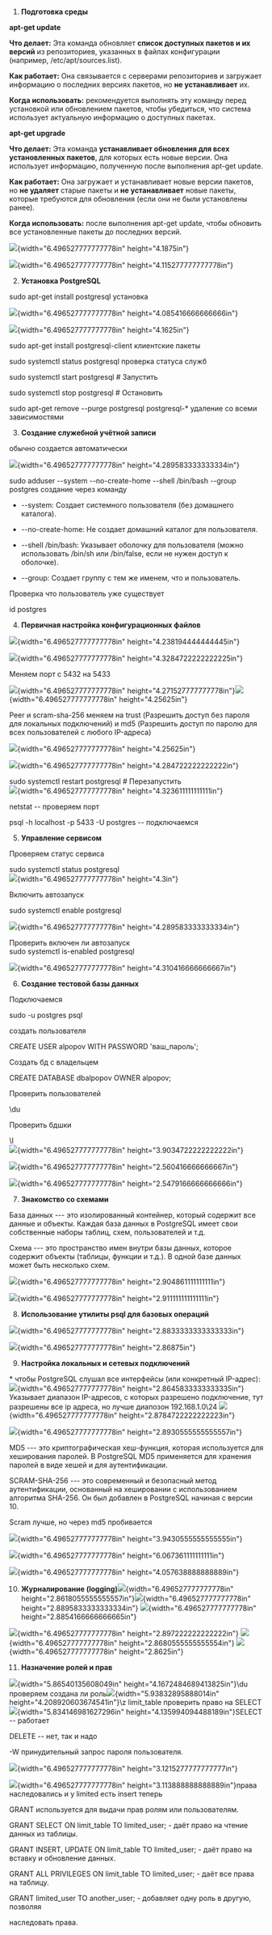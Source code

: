 1.  **Подготовка среды**

**apt-get update**

**Что делает:** Эта команда обновляет **список доступных пакетов и их
версий** из репозиториев, указанных в файлах конфигурации
(например, /etc/apt/sources.list).

**Как работает:** Она связывается с серверами репозиториев и загружает
информацию о последних версиях пакетов, но **не устанавливает** их.

**Когда использовать:** рекомендуется выполнять эту команду перед
установкой или обновлением пакетов, чтобы убедиться, что система
использует актуальную информацию о доступных пакетах.

**apt-get upgrade**

**Что делает:** Эта команда **устанавливает обновления для всех
установленных пакетов**, для которых есть новые версии. Она использует
информацию, полученную после выполнения apt-get update.

**Как работает:** Она загружает и устанавливает новые версии пакетов,
но **не удаляет** старые пакеты и **не устанавливает** новые пакеты,
которые требуются для обновления (если они не были установлены ранее).

**Когда использовать:** после выполнения apt-get update, чтобы обновить
все установленные пакеты до последних версий.

![](vertopal_21391d90d2be4a1baedce10de40dc940/media/image1.png){width="6.496527777777778in"
height="4.1875in"}

![](vertopal_21391d90d2be4a1baedce10de40dc940/media/image2.png){width="6.496527777777778in"
height="4.115277777777778in"}

2.  **Установка PostgreSQL**

sudo apt-get install postgresql установка

![](vertopal_21391d90d2be4a1baedce10de40dc940/media/image3.png){width="6.496527777777778in"
height="4.085416666666666in"}

![](vertopal_21391d90d2be4a1baedce10de40dc940/media/image4.png){width="6.496527777777778in"
height="4.1625in"}

sudo apt-get install postgresql-client клиентские пакеты

sudo systemctl status postgresql проверка статуса служб

sudo systemctl start postgresql \# Запустить

sudo systemctl stop postgresql \# Остановить

sudo apt-get remove \--purge postgresql postgresql-\* удаление со всеми
зависимостями

3.  **Создание служебной учётной записи**

обычно создается автоматически

![](vertopal_21391d90d2be4a1baedce10de40dc940/media/image5.png){width="6.496527777777778in"
height="4.289583333333334in"}

sudo adduser \--system \--no-create-home \--shell /bin/bash \--group
postgres создание через команду

-   \--system: Создает системного пользователя (без домашнего каталога).

-   \--no-create-home: Не создает домашний каталог для пользователя.

-   \--shell /bin/bash: Указывает оболочку для пользователя (можно
    использовать /bin/sh или /bin/false, если не нужен доступ к
    оболочке).

-   \--group: Создает группу с тем же именем, что и пользователь.

Проверка что пользователь уже существует

id postgres

4.  **Первичная настройка конфигурационных файлов**

![](vertopal_21391d90d2be4a1baedce10de40dc940/media/image6.png){width="6.496527777777778in"
height="4.238194444444445in"}

![](vertopal_21391d90d2be4a1baedce10de40dc940/media/image7.png){width="6.496527777777778in"
height="4.3284722222222225in"}

Меняем порт с 5432 на 5433

![](vertopal_21391d90d2be4a1baedce10de40dc940/media/image8.png){width="6.496527777777778in"
height="4.271527777777778in"}![](vertopal_21391d90d2be4a1baedce10de40dc940/media/image9.png){width="6.496527777777778in"
height="4.25625in"}

Peer и scram-sha-256 меняем на trust (Разрешить доступ без пароля для
локальных подключений) и md5 (Разрешить доступ по паролю для всех
пользователей с любого IP-адреса)

![](vertopal_21391d90d2be4a1baedce10de40dc940/media/image10.png){width="6.496527777777778in"
height="4.25625in"}

![](vertopal_21391d90d2be4a1baedce10de40dc940/media/image11.png){width="6.496527777777778in"
height="4.284722222222222in"}

sudo systemctl restart postgresql \# Перезапустить\
![](vertopal_21391d90d2be4a1baedce10de40dc940/media/image12.png){width="6.496527777777778in"
height="4.323611111111111in"}

netstat -- проверяем порт

psql -h localhost -p 5433 -U postgres -- подключаемся

5.  **Управление сервисом**

Проверяем статус сервиса

sudo systemctl status postgresql\
![](vertopal_21391d90d2be4a1baedce10de40dc940/media/image13.png){width="6.496527777777778in"
height="4.3in"}

Включить автозапуск

sudo systemctl enable postgresql

![](vertopal_21391d90d2be4a1baedce10de40dc940/media/image14.png){width="6.496527777777778in"
height="4.289583333333334in"}

Проверить включен ли автозапуск\
sudo systemctl is-enabled postgresql

![](vertopal_21391d90d2be4a1baedce10de40dc940/media/image15.png){width="6.496527777777778in"
height="4.310416666666667in"}

6.  **Создание тестовой базы данных**

Подключаемся

sudo -u postgres psql

создать пользователя

CREATE USER alpopov WITH PASSWORD \'ваш_пароль\';

Создать бд с владельцем

CREATE DATABASE dbalpopov OWNER alpopov;

Проверить пользователей

\\du

Проверить бдшки

\\l\
![](vertopal_21391d90d2be4a1baedce10de40dc940/media/image16.png){width="6.496527777777778in"
height="3.9034722222222222in"}

![](vertopal_21391d90d2be4a1baedce10de40dc940/media/image17.png){width="6.496527777777778in"
height="2.560416666666667in"}

![](vertopal_21391d90d2be4a1baedce10de40dc940/media/image18.png){width="6.496527777777778in"
height="2.5479166666666666in"}

7.  **Знакомство со схемами**

База данных --- это изолированный контейнер, который содержит все данные
и объекты. Каждая база данных в PostgreSQL имеет свои собственные наборы
таблиц, схем, пользователей и т.д.

Схема --- это пространство имен внутри базы данных, которое содержит
объекты (таблицы, функции и т.д.). В одной базе данных может быть
несколько схем.

![](vertopal_21391d90d2be4a1baedce10de40dc940/media/image19.png){width="6.496527777777778in"
height="2.904861111111111in"}

![](vertopal_21391d90d2be4a1baedce10de40dc940/media/image20.png){width="6.496527777777778in"
height="2.911111111111111in"}

8.  **Использование утилиты psql для базовых операций**

![](vertopal_21391d90d2be4a1baedce10de40dc940/media/image21.png){width="6.496527777777778in"
height="2.8833333333333333in"}

![](vertopal_21391d90d2be4a1baedce10de40dc940/media/image22.png){width="6.496527777777778in"
height="2.86875in"}

9.  **Настройка локальных и сетевых подключений**

\* чтобы PostgreSQL слушал все интерфейсы (или конкретный
IP-адрес):![](vertopal_21391d90d2be4a1baedce10de40dc940/media/image23.png){width="6.496527777777778in"
height="2.8645833333333335in"} Указывает диапазон IP-адресов, с которых
разрешено подключение, тут разрешены все ip адреса, но лучше диапозон
192.168.1.0\\24
![](vertopal_21391d90d2be4a1baedce10de40dc940/media/image24.png){width="6.496527777777778in"
height="2.8784722222222223in"}

![](vertopal_21391d90d2be4a1baedce10de40dc940/media/image25.png){width="6.496527777777778in"
height="2.8930555555555557in"}

MD5 --- это криптографическая хеш-функция, которая используется для
хеширования паролей. В PostgreSQL MD5 применяется для хранения паролей в
виде хешей и для аутентификации.

SCRAM-SHA-256 --- это современный и безопасный метод аутентификации,
основанный на хешировании с использованием алгоритма SHA-256. Он был
добавлен в PostgreSQL начиная с версии 10.

Scram лучше, но через md5 пробивается

![](vertopal_21391d90d2be4a1baedce10de40dc940/media/image26.png){width="6.496527777777778in"
height="3.9430555555555555in"}

![](vertopal_21391d90d2be4a1baedce10de40dc940/media/image27.png){width="6.496527777777778in"
height="6.067361111111111in"}

![](vertopal_21391d90d2be4a1baedce10de40dc940/media/image28.png){width="6.496527777777778in"
height="4.057638888888889in"}

10. **Журналирование
(logging)**![](vertopal_21391d90d2be4a1baedce10de40dc940/media/image29.png){width="6.496527777777778in"
height="2.8618055555555557in"}![](vertopal_21391d90d2be4a1baedce10de40dc940/media/image30.png){width="6.496527777777778in"
height="2.8895833333333334in"}
![](vertopal_21391d90d2be4a1baedce10de40dc940/media/image31.png){width="6.496527777777778in"
height="2.8854166666666665in"}

![](vertopal_21391d90d2be4a1baedce10de40dc940/media/image32.png){width="6.496527777777778in"
height="2.897222222222222in"}
![](vertopal_21391d90d2be4a1baedce10de40dc940/media/image33.png){width="6.496527777777778in"
height="2.8680555555555554in"}
![](vertopal_21391d90d2be4a1baedce10de40dc940/media/image34.png){width="6.496527777777778in"
height="2.8625in"}

11. **Назначение ролей и прав**

![](vertopal_21391d90d2be4a1baedce10de40dc940/media/image35.png){width="5.86540135608049in"
height="4.1672484689413825in"}\\du проверяем создана ли
роль![](vertopal_21391d90d2be4a1baedce10de40dc940/media/image36.png){width="5.93832895888014in"
height="4.208920603674541in"}\\z limit_table проверить право на
SELECT![](vertopal_21391d90d2be4a1baedce10de40dc940/media/image37.png){width="5.834146981627296in"
height="4.135994094488189in"}SELECT -- работает

DELETE -- нет, так и надо

-W принудительный запрос пароля пользователя.

![](vertopal_21391d90d2be4a1baedce10de40dc940/media/image38.png){width="6.496527777777778in"
height="3.1215277777777777in"}

![](vertopal_21391d90d2be4a1baedce10de40dc940/media/image39.png){width="6.496527777777778in"
height="3.113888888888889in"}права наследовались и у limited есть insert
теперь

GRANT используется для выдачи прав ролям или пользователям.

GRANT SELECT ON limit_table TO limited_user; - даёт право на чтение
данных из таблицы.

GRANT INSERT, UPDATE ON limit_table TO limited_user; - даёт право на
вставку и обновление данных.

GRANT ALL PRIVILEGES ON limit_table TО limited_user; - даёт все права на
таблицу.

GRANT limited_user TO another_user; - добавляет одну роль в другую,
позволяя

наследовать права.
